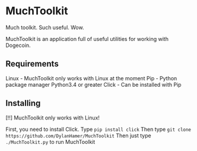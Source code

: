# MuchToolkit
Much toolkit. Such useful. Wow.

MuchToolkit is an application full of useful utilities for working with Dogecoin.

## Requirements
Linux - MuchToolkit only works with Linux at the moment
Pip - Python package manager
Python3.4 or greater
Click - Can be installed with Pip

## Installing
[!!] MuchToolkit only works with Linux!

First, you need to install Click.
Type `pip install click`
Then type `git clone https://github.com/DylanHamer/MuchToolkit`
Then just type `./MuchToolkit.py` to run MuchToolkit
